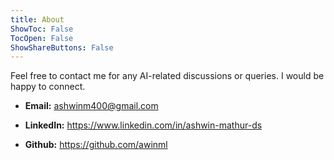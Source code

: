 ```yaml
---
title: About
ShowToc: False
TocOpen: False
ShowShareButtons: False
---
```


Feel free to contact me for any AI-related discussions or queries. I would be happy to connect.

- **Email:** <a href="mailto:ashwinm400@gmail.com"> ashwinm400@gmail.com </a>

- **LinkedIn:** <a href="https://www.linkedin.com/in/ashwin-mathur-ds/"> https://www.linkedin.com/in/ashwin-mathur-ds</a> 

- **Github:** <a href="https://github.com/awinml"> https://github.com/awinml</a>
